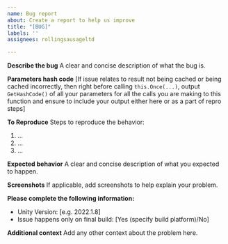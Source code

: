```yaml
---
name: Bug report
about: Create a report to help us improve
title: "[BUG]"
labels: ''
assignees: rollingsausageltd

---
```


**Describe the bug**
A clear and concise description of what the bug is.

**Parameters hash code**
[If issue relates to result not being cached or being cached incorrectly, then right before calling `this.Once(...)`, output `GetHashCode()` of all your parameters for all the calls you are making to this function and ensure to include your output either here or as a part of repro steps]

**To Reproduce**
Steps to reproduce the behavior:
1. ...
2. ...
3. ...

**Expected behavior**
A clear and concise description of what you expected to happen.

**Screenshots**
If applicable, add screenshots to help explain your problem.

**Please complete the following information:**
 - Unity Version: [e.g. 2022.1.8]
 - Issue happens only on final build: [Yes (specify build platform)/No]

**Additional context**
Add any other context about the problem here.
